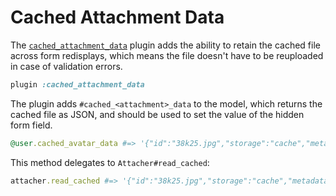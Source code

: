 # Cached Attachment Data

The [`cached_attachment_data`][cached_attachment_data] plugin adds the ability
to retain the cached file across form redisplays, which means the file doesn't
have to be reuploaded in case of validation errors.

```rb
plugin :cached_attachment_data
```

The plugin adds `#cached_<attachment>_data` to the model, which returns the
cached file as JSON, and should be used to set the value of the hidden form
field.

```rb
@user.cached_avatar_data #=> '{"id":"38k25.jpg","storage":"cache","metadata":{...}}'
```

This method delegates to `Attacher#read_cached`:

```rb
attacher.read_cached #=> '{"id":"38k25.jpg","storage":"cache","metadata":{...}}'
```

[cached_attachment_data]: /lib/shrine/plugins/cached_attachment_data.rb
